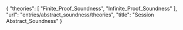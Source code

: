 {
    "theories": [
        "Finite_Proof_Soundness",
        "Infinite_Proof_Soundness"
    ],
    "url": "entries/abstract_soundness/theories",
    "title": "Session Abstract_Soundness"
}